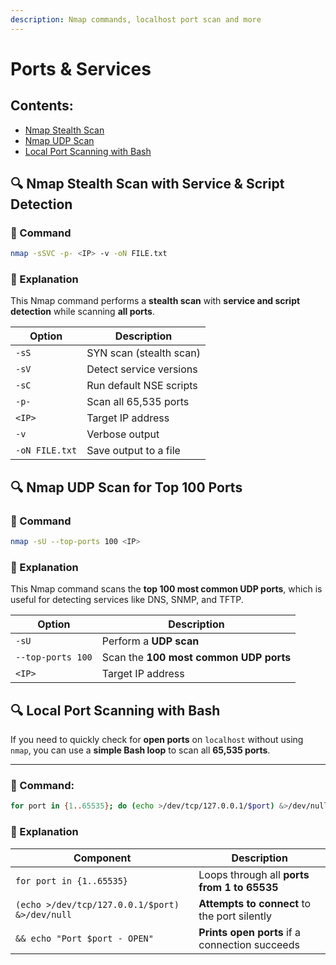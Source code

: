 ```yaml
---
description: Nmap commands, localhost port scan and more
---
```


# Ports & Services

## Contents:

* [Nmap Stealth Scan](ports-and-services.md#nmap-stealth-scan-with-service-and-script-detection)
* [Nmap UDP Scan](ports-and-services.md#nmap-udp-scan-for-top-100-ports)
* [Local Port Scanning with Bash](ports-and-services.md#local-port-scanning-with-bash)

## 🔍 Nmap Stealth Scan with Service & Script Detection

### **📌 Command**

```bash
nmap -sSVC -p- <IP> -v -oN FILE.txt
```

### **📝 Explanation**

This Nmap command performs a **stealth scan** with **service and script detection** while scanning **all ports**.

| Option         | Description             |
| -------------- | ----------------------- |
| `-sS`          | SYN scan (stealth scan) |
| `-sV`          | Detect service versions |
| `-sC`          | Run default NSE scripts |
| `-p-`          | Scan all 65,535 ports   |
| `<IP>`         | Target IP address       |
| `-v`           | Verbose output          |
| `-oN FILE.txt` | Save output to a file   |

## 🔍 Nmap UDP Scan for Top 100 Ports

### **📌 Command**

```bash
nmap -sU --top-ports 100 <IP>
```

### **📝 Explanation**

This Nmap command scans the **top 100 most common UDP ports**, which is useful for detecting services like DNS, SNMP, and TFTP.

| Option            | Description                            |
| ----------------- | -------------------------------------- |
| `-sU`             | Perform a **UDP scan**                 |
| `--top-ports 100` | Scan the **100 most common UDP ports** |
| `<IP>`            | Target IP address                      |

## 🔍 Local Port Scanning with Bash

If you need to quickly check for **open ports** on `localhost` without using `nmap`, you can use a **simple Bash loop** to scan all **65,535 ports**.

***

### **📌 Command:**

```bash
for port in {1..65535}; do (echo >/dev/tcp/127.0.0.1/$port) &>/dev/null && echo "Port $port - OPEN"; done
```

### **📝 Explanation**

| Component                                      | Description                                    |
| ---------------------------------------------- | ---------------------------------------------- |
| `for port in {1..65535}`                       | Loops through all **ports from 1 to 65535**    |
| `(echo >/dev/tcp/127.0.0.1/$port) &>/dev/null` | **Attempts to connect** to the port silently   |
| `&& echo "Port $port - OPEN"`                  | **Prints open ports** if a connection succeeds |
